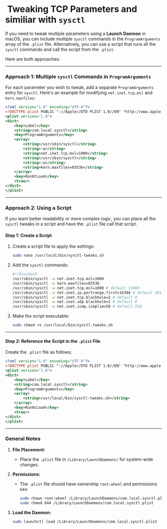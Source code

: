 #  Tweaking TCP Parameters and similiar with `sysctl`

If you need to tweak multiple parameters using a **Launch Daemon** in macOS, you can include multiple `sysctl` commands in the `ProgramArguments` array of the `.plist` file. Alternatively, you can use a script that runs all the `sysctl` commands and call the script from the `.plist`.

Here are both approaches:

---

### **Approach 1: Multiple `sysctl` Commands in `ProgramArguments`**

For each parameter you wish to tweak, add a separate `ProgramArguments` entry for `sysctl`. Here's an example for modifying `net.inet.tcp.msl` and `kern.maxfiles`:

```xml
<?xml version="1.0" encoding="UTF-8"?>
<!DOCTYPE plist PUBLIC "-//Apple//DTD PLIST 1.0//EN" "http://www.apple.com/DTDs/PropertyList-1.0.dtd">
<plist version="1.0">
<dict>
    <key>Label</key>
    <string>com.local.sysctl</string>
    <key>ProgramArguments</key>
    <array>
        <string>/usr/sbin/sysctl</string>
        <string>-w</string>
        <string>net.inet.tcp.msl=1000</string>
        <string>/usr/sbin/sysctl</string>
        <string>-w</string>
        <string>kern.maxfiles=65536</string>
    </array>
    <key>RunAtLoad</key>
    <true/>
</dict>
</plist>
```

---

### **Approach 2: Using a Script**

If you want better readability or more complex logic, you can place all the `sysctl` tweaks in a script and have the `.plist` file call that script.

#### Step 1: Create a Script

1. Create a script file to apply the settings:

   ```bash
   sudo nano /usr/local/bin/sysctl-tweaks.sh
   ```

2. Add the `sysctl` commands:

   ```bash
   #!/bin/bash
   /usr/sbin/sysctl -w net.inet.tcp.msl=1000
   /usr/sbin/sysctl -w kern.maxfiles=65536
   /usr/sbin/sysctl -w net.inet.tcp.msl=1000 # default 15000
   /usr/sbin/sysctl -w net.inet.ip.portrange.first=16384 # default 49152
   /usr/sbin/sysctl -w net.inet.tcp.blackhole=2 # default 0
   /usr/sbin/sysctl -w net.inet.udp.blackhole=1 # default 0
   /usr/sbin/sysctl -w net.inet.icmp.icmplim=50 # default 250
   ```

3. Make the script executable:

   ```bash
   sudo chmod +x /usr/local/bin/sysctl-tweaks.sh
   ```

---

#### Step 2: Reference the Script in the `.plist` File

Create the `.plist` file as follows:

```xml
<?xml version="1.0" encoding="UTF-8"?>
<!DOCTYPE plist PUBLIC "-//Apple//DTD PLIST 1.0//EN" "http://www.apple.com/DTDs/PropertyList-1.0.dtd">
<plist version="1.0">
<dict>
    <key>Label</key>
    <string>com.local.sysctl</string>
    <key>ProgramArguments</key>
    <array>
        <string>/usr/local/bin/sysctl-tweaks.sh</string>
    </array>
    <key>RunAtLoad</key>
    <true/>
</dict>
</plist>
```

---

### **General Notes**

1. **File Placement:**
   - Place the `.plist` file in `/Library/LaunchDaemons/` for system-wide changes.
2. **Permissions:**
   - The `.plist` file should have ownership `root:wheel` and permissions `644`:

     ```bash
     sudo chown root:wheel /Library/LaunchDaemons/com.local.sysctl.plist
     sudo chmod 644 /Library/LaunchDaemons/com.local.sysctl.plist
     ```

3. **Load the Daemon:**

   ```bash
   sudo launchctl load /Library/LaunchDaemons/com.local.sysctl.plist
   ```
